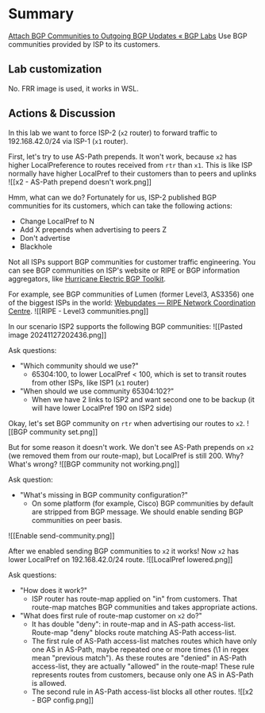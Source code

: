 # Summary
[Attach BGP Communities to Outgoing BGP Updates « BGP Labs](https://bgplabs.net/policy/8-community-attach/)
Use BGP communities provided by ISP to its customers.
## Lab customization
No. FRR image is used, it works in WSL.
## Actions & Discussion
In this lab we want to force ISP-2 (`x2` router) to forward traffic to 192.168.42.0/24 via ISP-1 (`x1` router).

First, let's try to use AS-Path prepends. It won't work, because `x2` has higher LocalPreference to routes received from `rtr` than `x1`. This is like ISP normally have higher LocalPref to their customers than to peers and uplinks
![[x2 - AS-Path prepend doesn't work.png]]

Hmm, what can we do? Fortunately for us, ISP-2 published BGP communities for its customers, which can take the following actions:
- Change LocalPref to N
- Add X prepends when advertising to peers Z
- Don't advertise
- Blackhole

Not all ISPs support BGP communities for customer traffic engineering. You can see BGP communities on ISP's website or RIPE or BGP information aggregators, like [Hurricane Electric BGP Toolkit](https://bgp.he.net/). 

For example, see BGP communities of Lumen (former Level3, AS3356) one of the biggest ISPs in the world: [Webupdates — RIPE Network Coordination Centre](https://apps.db.ripe.net/db-web-ui/lookup?source=ripe-nonauth&key=AS3356&type=aut-num).
![[RIPE - Level3 communities.png]]

In our scenario ISP2 supports the following BGP communities:
![[Pasted image 20241127202436.png]]

Ask questions:
- "Which community should we use?"
	- 65304:100, to lower LocalPref < 100, which is set to transit routes from other ISPs, like ISP1 (`x1` router)
- "When should we use community 65304:102?" 
	- When we have 2 links to ISP2 and want second one to be backup (it will have lower LocalPref 190 on ISP2 side)

Okay, let's set BGP community on `rtr` when advertising our routes to `x2`.
![[BGP community set.png]]

But for some reason it doesn't work. We don't see AS-Path prepends on `x2` (we removed them from our route-map), but LocalPref is still 200. Why? What's wrong? 
![[BGP community not working.png]]

Ask question:
- "What's missing in BGP community configuration?"
	- On some platform (for example, Cisco) BGP communities by default are stripped from BGP message. We should enable sending BGP communities on peer basis.

![[Enable send-community.png]]

After we enabled sending BGP communities to `x2` it works! Now `x2` has lower LocalPref on 192.168.42.0/24 route.
![[LocalPref lowered.png]]

Ask questions:
- "How does it work?"
	- ISP router has route-map applied on "in" from customers. That route-map matches BGP communities and takes appropriate actions.
- "What does first rule of route-map customer on `x2` do?"
	- It has double "deny": in route-map and in AS-path access-list. Route-map "deny" blocks route matching AS-Path access-list. 
	- The first rule of AS-Path access-list matches routes which have only one AS in AS-Path, maybe repeated one or more times (\1 in regex mean "previous match"). As these routes are "denied" in AS-Path access-list, they are actually "allowed" in the route-map! These rule represents routes from customers, because only one AS in AS-Path is allowed.
	- The second rule in AS-Path access-list blocks all other routes.
![[x2 - BGP config.png]]

